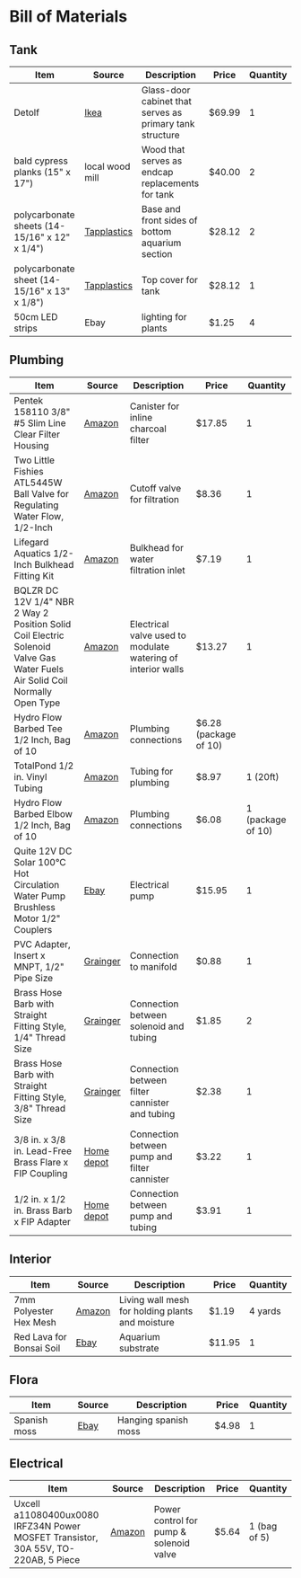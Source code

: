# Bill of Materials

## Tank

Item | Source | Description | Price | Quantity
--- | --- | --- | --- | --- 
Detolf | [Ikea](http://www.ikea.com/us/en/catalog/products/10119206/]) | Glass-door cabinet that serves as primary tank structure | $69.99 | 1
bald cypress planks (15" x 17") | local wood mill | Wood that serves as endcap replacements for tank | $40.00 | 2
polycarbonate sheets (14-15/16" x 12" x 1/4") | [Tapplastics](http://www.tapplastics.com/product/plastics/cut_to_size_plastic/polycarbonate_sheets/516) | Base and front sides of bottom aquarium section | $28.12 | 2
polycarbonate sheet (14-15/16" x 13" x 1/8") | [Tapplastics](http://www.tapplastics.com/product/plastics/cut_to_size_plastic/polycarbonate_sheets/516) | Top cover for tank | $28.12 | 1
50cm LED strips | Ebay | lighting for plants | $1.25 | 4

## Plumbing

Item | Source | Description | Price | Quantity
--- | --- | --- | --- | --- 
Pentek 158110 3/8" #5 Slim Line Clear Filter Housing | [Amazon](https://www.amazon.com/gp/product/B0014C5D64/ref=oh_aui_detailpage_o01_s01?ie=UTF8&psc=1) | Canister for inline charcoal filter | $17.85 | 1
Two Little Fishies ATL5445W Ball Valve for Regulating Water Flow, 1/2-Inch | [Amazon](https://www.amazon.com/gp/product/B00025675K/ref=od_aui_detailpages00?ie=UTF8&psc=1) | Cutoff valve for filtration | $8.36 | 1
Lifegard Aquatics 1/2-Inch Bulkhead Fitting Kit | [Amazon](https://www.amazon.com/gp/product/B002DVWOIA/ref=od_aui_detailpages00?ie=UTF8&psc=1) | Bulkhead for water filtration inlet | $7.19 | 1
BQLZR DC 12V 1/4" NBR 2 Way 2 Position Solid Coil Electric Solenoid Valve Gas Water Fuels Air Solid Coil Normally Open Type | [Amazon](https://www.amazon.com/gp/product/B00XZQU1DM/ref=od_aui_detailpages00?ie=UTF8&psc=1) | Electrical valve used to modulate watering of interior walls | $13.27 | 1
Hydro Flow Barbed Tee 1/2 Inch, Bag of 10 | [Amazon](https://www.amazon.com/gp/product/B00CJIAOOI/ref=oh_aui_detailpage_o01_s01?ie=UTF8&psc=1) | Plumbing connections |  $6.28 (package of 10)
TotalPond 1/2 in. Vinyl Tubing | [Amazon](https://www.amazon.com/gp/product/B004DL0Y9O/ref=oh_aui_detailpage_o01_s01?ie=UTF8&psc=1) | Tubing for plumbing | $8.97 | 1 (20ft)
Hydro Flow Barbed Elbow 1/2 Inch, Bag of 10 | [Amazon](https://www.amazon.com/gp/product/B00CJIAOFM/ref=od_aui_detailpages01?ie=UTF8&psc=1) | Plumbing connections | $6.08 | 1 (package of 10)
Quite 12V DC Solar 100℃ Hot Circulation Water Pump Brushless Motor 1/2" Couplers | [Ebay](http://www.ebay.com/itm/Quite-12V-DC-Solar-100-Hot-Circulation-Water-Pump-Brushless-Motor-1-2-Couplers-/272403296601) | Electrical pump | $15.95 | 1
PVC Adapter, Insert x MNPT, 1/2" Pipe Size | [Grainger](https://www.grainger.com/product/6MM79?cm_mmc=EMT-_-OpenOrder-_-WillCallUS-_-SKU&RIID=17235325&GID=0716488530) | Connection to manifold | $0.88 | 1
Brass Hose Barb with Straight Fitting Style, 1/4" Thread Size | [Grainger](https://www.grainger.com/product/6AFG9?cm_mmc=EMT-_-OpenOrder-_-WillCallUS-_-SKU&RIID=17235325&GID=0716488530) | Connection between solenoid and tubing | $1.85 | 2
Brass Hose Barb with Straight Fitting Style, 3/8" Thread Size | [Grainger](https://www.grainger.com/product/6AFH2?cm_mmc=EMT-_-OpenOrder-_-WillCallUS-_-SKU&RIID=17235325&GID=0716488530) | Connection between filter cannister and tubing | $2.38 | 1
3/8 in. x 3/8 in. Lead-Free Brass Flare x FIP Coupling | [Home depot](http://www.homedepot.com/p/Sioux-Chief-3-8-in-x-3-8-in-Lead-Free-Brass-Flare-x-FIP-Coupling-975-44101001/203468375) | Connection between pump and filter cannister | $3.22 | 1
1/2 in. x 1/2 in. Brass Barb x FIP Adapter | [Home depot](http://www.homedepot.com/p/Sioux-Chief-1-2-in-x-1-2-in-Brass-Barb-x-FIP-Adapter-903-692001/202254894) | Connection between pump and tubing | $3.91 | 1


## Interior

Item | Source | Description | Price | Quantity
--- | --- | --- | --- | --- 
7mm Polyester Hex Mesh | [Amazon](https://www.amazon.com/gp/product/B00I80QKQM/ref=oh_aui_detailpage_o00_s00?ie=UTF8&psc=1) | Living wall mesh for holding plants and moisture | $1.19 | 4 yards
Red Lava for Bonsai Soil | [Ebay](http://www.ebay.com/itm/221344388090?_trksid=p2060353.m2749.l2649&ssPageName=STRK%3AMEBIDX%3AIT) | Aquarium substrate | $11.95 | 1

## Flora

Item | Source | Description | Price | Quantity
--- | --- | --- | --- | --- 
Spanish moss | [Ebay](http://www.ebay.com/itm/192060515502?_trksid=p2060353.m2749.l2649&ssPageName=STRK%3AMEBIDX%3AIT) | Hanging spanish moss | $4.98 | 1


## Electrical

Item | Source | Description | Price | Quantity
--- | --- | --- | --- | --- 
Uxcell a11080400ux0080 IRFZ34N Power MOSFET Transistor, 30A 55V, TO-220AB, 5 Piece | [Amazon](https://www.amazon.com/gp/product/B0087Y7V3U/ref=oh_aui_detailpage_o01_s01?ie=UTF8&psc=1) | Power control for pump & solenoid valve | $5.64 | 1 (bag of 5)
